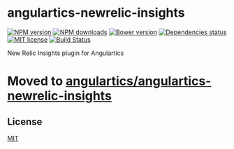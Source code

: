 # angulartics-newrelic-insights

[![NPM version][npm-image]][npm-url] [![NPM downloads][npm-downloads-image]][npm-downloads-url] [![Bower version][bower-image]][bower-url] [![Dependencies status][dep-status-image]][dep-status-url] [![MIT license][license-image]][license-url] [![Build Status](https://travis-ci.org/prestonvanloon/angulartics-newrelic-insights.svg?branch=master)](https://travis-ci.org/prestonvanloon/angulartics-newrelic-insights)

New Relic Insights plugin for Angulartics

# Moved to [angulartics/angulartics-newrelic-insights](https://github.com/angulartics/angulartics-newrelic-insights)



## License

[MIT](LICENSE)

[npm-image]: https://img.shields.io/npm/v/angulartics-newrelic-insights.svg
[npm-url]: https://npmjs.org/package/angulartics-newrelic-insights
[npm-downloads-image]: https://img.shields.io/npm/dm/angulartics-newrelic-insights.svg
[npm-downloads-url]: https://npmjs.org/package/angulartics-newrelic-insights
[bower-image]: https://img.shields.io/bower/v/angulartics-newrelic-insights.svg
[bower-url]: http://bower.io/search/?q=angulartics-newrelic-insights
[dep-status-image]: https://img.shields.io/david/prestonvanloon/angulartics-newrelic-insights.svg
[dep-status-url]: https://david-dm.org/prestonvanloon/angulartics-newrelic-insights
[license-image]: http://img.shields.io/badge/license-MIT-blue.svg
[license-url]: LICENSE
